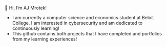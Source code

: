 👋 Hi, I’m AJ Mrotek!
- I am currently a computer science and economics student at Beloit College. I am interested in cybersecurity and am dedicated to continuously learning!
- This github contains both projects that I have completed and portfolios from my learning experiences!

<!---
AJM556/AJM556 is a ✨ special ✨ repository because its `README.md` (this file) appears on your GitHub profile.
You can click the Preview link to take a look at your changes.
--->
